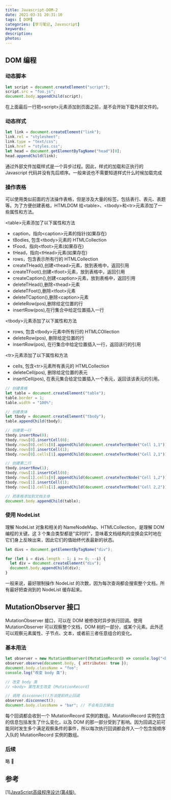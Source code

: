 ```yaml
---
title: Javascript-DOM-2
date: 2021-03-31 20:31:10
tags: [ DOM]
categories: [学习笔记, Javascript]
keywords:
description: 
photos:
---
```


## DOM 编程

### 动态脚本

```javascript
let script = document.createElement("script");
script.src = "foo.js";
document.body.appendChild(script);
```

在上面最后一行把<script\>元素添加到页面之前，是不会开始下载外部文件的。

<!-- more -->

### 动态样式

```javascript
let link = document.createElement("link");
link.rel = "stylesheet";
link.type = "text/css";
link.href = "styles.css";
let head = document.getElementByTagName("head")[0];
head.appendChild(link);
```

通过外部文件加载样式是一个异步过程。因此，样式的加载和正执行的 Javascript 代码并没有先后顺序。一般来说也不需要知道样式什么时候加载完成

### 操作表格

可以使用类似前面的方法操作表格，但是涉及大量的标签，包括表行、表元、表题等。为了方便创建表格，HTMLDOM 给<table\>、<tbody\>和<tr\>元素添加了一些属性和方法。

<table\>元素添加了以下属性和方法

-   caption，指向<caption\>元素的指针(如果存在)
-   tBodies, 包含<tbody\>元素的 HTMLCollection
-   tFood，指向<tfoot\>元素(如果存在)
-   tHead，指向<tHead\>元素(如果存在)
-   rows，包含表示所有行的 HTMLCollection
-   createTHead(),创建<thead\>元素，放到表格中，返回引用
-   createTFoot(),创建<tfoot\>元素，放到表格中，返回引用
-   createCaption(),创建<caption\>元素，放到表格中，返回引用
-   deleteTHead(),删除<thead\>元素
-   deleteTFoot(),删除<tfoot\>元素
-   deleteTCaption(),删除<caption\>元素
-   deleteRow(pos),删除给定位置的行
-   insertRow(pos),在行集合中给定位置插入一行

<tbody\>元素添加了以下属性和方法

-   rows, 包含<tbody\>元素中所有行的 HTMLCOllection
-   deleteRow(pos), 删除给定位置的行
-   insertRow(pos), 在行集合中给定位置插入一行，返回该行的引用

<tr\>元素添加了以下属性和方法

-   cells, 包含<tr\>元素所有表元的 HTMLCollection
-   deleteCell(pos), 删除给定位置的表元
-   insertCell(pos), 在表元集合给定位置插入一个表元，返回该该表元的引用。

```javascript
// 创建表格
let table = document.createElement("table");
table.border = 1;
table.width = "100%";

// 创建表体
let tbody = document.createElement("tbody");
table.appendChild(tbody);

// 创建第一行
tbody.insertRow(0);
tbody.rows[0].insertCell(0);
tbody.rows[0].cells[0].appendChild(document.createTextNode("Cell 1,1"));
tbody.rows[0].insertCell(1);
tbody.rows[0].cells[1].appendChild(document.createTextNode("Cell 2,1"));

// 创建第二行
tbody.insertRow(1);
tbody.rows[1].insertCell(0);
tbody.rows[1].cells[0].appendChild(document.createTextNode("Cell 1,2"));
tbody.rows[1].insertCell(1);
tbody.rows[1].cells[1].appendChild(document.createTextNode("Cell 2,2"));

// 把表格添加到文档主体
document.body.appendChild(table);
```

### 使用 NodeList

理解 NodeList 对象和相关的 NameNodeMap、HTMLCollection，是理解 DOM 编程的关键。这 3 个集合类型都是"实时的"，意味着文档结构的变换会实时地在它们身上反映出来，因此它们的值始终代表最新的状态。

```javascript
let divs = document.getElementByTagName("div");

for (let i = divs.length - 1; i >= 0; --i) {
  let div = document.createElement("div");
  document.body.appendChild(div);
}
```

一般来说，最好限制操作 NodeList 的次数，因为每次查询都会搜索整个文档，所有最好把查询到的 NodeList 缓存起来。

## MutationObserver 接口

MutationObserver 接口，可以在 DOM 被修改时异步执行回调。使用 MutationObserver 可以观察整个文档，DOM 树的一部分，或某个元素。此外还可以观察元素属性、子节点、文本，或者前三者任意组合的变化。

### 基本用法

```javascript
let observer = new MutationObserver((MutationRecord) => console.log("<body> 属性发生改变", MutationRecord));
observer.observe(document.body, { attributes: true });
document.body.className = "foo";
console.log("改变 body 类");

// 改变 body 类
// <body> 属性发生改变 [MutationRecord]

// 调用 disconnect()方法提前终止回调
observer.disconnect();
document.body.className = "bar"; // 不会有日志输出
```

每个回调都会收到一个 MutationRecord 实例的数组。MutationRecord 实例包含的信息包括发生了什么变化，以及 DOM 的那一部分受到了影响。因为回调之前可能同时发生多个满足观察条件的事件，所以每次执行回调都会传入一个包含按顺序入队的 MutationRecord 实例的数组。

### 后续

略 🤣

## 参考

[1\][JavaScript高级程序设计(第4版).](https://book.douban.com/subject/35175321/)

